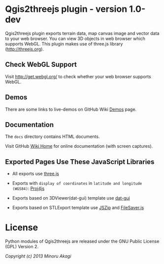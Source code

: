 Qgis2threejs plugin - version 1.0-dev
===================================

  Qgis2threejs plugin exports terrain data, map canvas image and vector data to your web browser. You can view 3D objects in web browser which supports WebGL. This plugin makes use of three.js library (http://threejs.org).


Check WebGL Support
-------------------

  Visit http://get.webgl.org/ to check whether your web browser supports WebGL.


Demos
-----

  There are some links to live-demos on GitHub Wiki [Demos](https://github.com/minorua/Qgis2threejs/wiki/Demos) page.


Documentation
-------------

  The `docs` directory contains HTML documents.

  Visit GitHub [Wiki Home](https://github.com/minorua/Qgis2threejs/wiki) for online documentation (with screen captures).


Exported Pages Use These JavaScript Libraries
---------------------------------------------

* All exports use [three.js](http://threejs.org)

* Exports with `display of coordinates` in `latitude and longitude (WGS84)`: [Proj4js](http://trac.osgeo.org/proj4js/)

* Exports based on 3DViewer(dat-gui) template use [dat-gui](https://code.google.com/p/dat-gui/)

* Exports based on STLExport template use [JSZip](http://stuk.github.io/jszip/) and [FileSaver.js](https://github.com/eligrey/FileSaver.js/)


License
=======

  Python modules of Qgis2threejs are released under the GNU Public License (GPL) Version 2.

_Copyright (c) 2013 Minoru Akagi_
